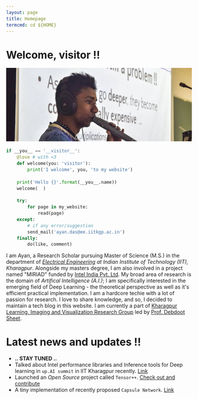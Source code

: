 ```yaml
---
layout: page
title: Homepage
termcmd: cd ${HOME}
---
```


# Welcome, visitor !!

![image](/public/me.jpeg)

~~~python
if __you__ == '__visitor__':
    @love # with <3
    def welcome(you: 'visitor'):
        print('I welcome', you, 'to my website')

    print('Hello {}'.format(__you__.name))
    welcome(  )

    try:
        for page in my_website:
            read(page)
    except:
        # if any error/suggestion
        send_mail('ayan.das@ee.iitkgp.ac.in')
    finally:
        do(like, comment)
~~~

I am Ayan, a Research Scholar pursuing Master of Science (M.S.) in the department of *[Electrical Engineering](http://ee.iitkgp.ac.in/) at Indian Institute of Technology (IIT), Kharagpur*. Alongside my masters degree, I am also involved in a project named "MIRIAD" funded by [Intel India Pvt. Ltd](https://www.intel.in/content/www/in/en/homepage.html). My broad area of research is the domain of *Artifical Intelligence (A.I.)*; I am specifically interested in the emerging field of Deep Learning - the theoretical perspective as well as it's efficient practical implementation. I am a hardcore techie with a lot of passion for research. I love to share knowledge, and so, I decided to maintain a tech blog in this website. I am currently a part of [Kharagpur Learning, Imaging and Visualization Research Group](https://iitkliv.github.io/) led by [Prof. Debdoot Sheet](http://www.facweb.iitkgp.ac.in/~debdoot/).

# Latest news and updates !!

- **.. STAY TUNED ..**
- Talked about Intel performance libraries and Inference tools for Deep learning in `up.AI summit` in IIT Kharagpur recently. [Link](https://www.facebook.com/upaisummit)
- Launched an *Open Source* project called `Tensor++`. [Check out and contribute](https://github.com/crystalcpp/tensorpp)
- A tiny implementation of recently proposed `Capsule Network`. [Link](https://github.com/dasayan05/capsule-net-TF)